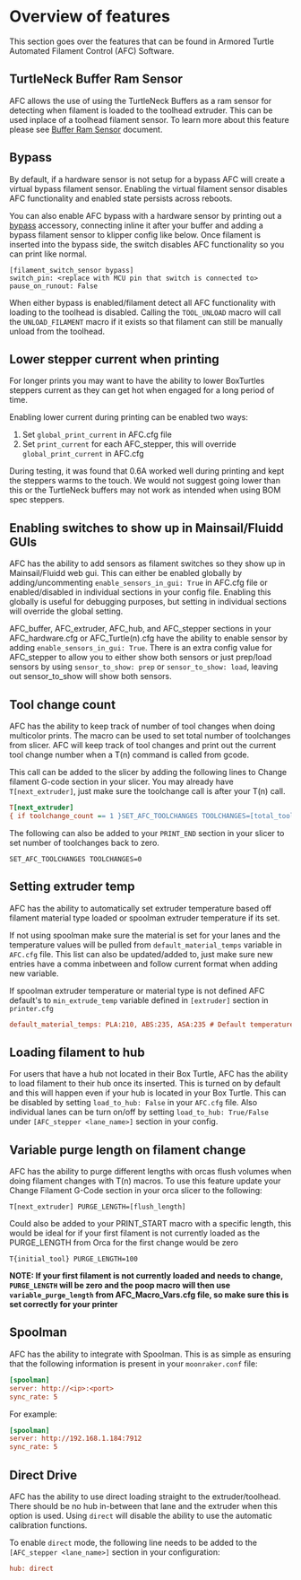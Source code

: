 # Overview of features

This section goes over the features that can be found in Armored Turtle Automated Filament Control (AFC) Software.

## TurtleNeck Buffer Ram Sensor

AFC allows the use of using the TurtleNeck Buffers as a ram sensor for detecting when filament is loaded to the toolhead
extruder. This can be used inplace of a toolhead filament sensor. To learn more about this feature please
see [Buffer Ram Sensor](installation/buffer-ram-sensor.md) document.

## Bypass

By default, if a hardware sensor is not setup for a bypass AFC will create a virtual bypass filament sensor. 
Enabling the virtual filament sensor disables AFC functionality and enabled state persists across reboots.

You can also enable AFC bypass with a hardware sensor by printing out a [bypass](https://github.com/ArmoredTurtle/AFC-Accessories/tree/main/AFC_Bypass) 
accessory, connecting inline it after your buffer and adding a bypass filament sensor to klipper config like below. 
Once filament is inserted into the bypass side, the switch disables AFC functionality so you can print like normal.

```
[filament_switch_sensor bypass]
switch_pin: <replace with MCU pin that switch is connected to>
pause_on_runout: False
```

When either bypass is enabled/filament detect all AFC functionality with loading to the toolhead is disabled. Calling
the `TOOL_UNLOAD` macro will call the `UNLOAD_FILAMENT` macro if it exists so that filament can still be manually unload
from the toolhead.

## Lower stepper current when printing

For longer prints you may want to have the ability to lower BoxTurtles steppers current as they can get hot when engaged
for a long period of time.

Enabling lower current during printing can be enabled two ways:

1. Set `global_print_current` in AFC.cfg file
2. Set `print_current` for each AFC_stepper, this will override `global_print_current` in AFC.cfg

During testing, it was found that 0.6A worked well during printing and kept the steppers warms to the touch. We 
would not suggest going lower than this or the TurtleNeck buffers may not work as intended when using BOM spec steppers.

## Enabling switches to show up in Mainsail/Fluidd GUIs

AFC has the ability to add sensors as filament switches so they show up in Mainsail/Fluidd web gui. This can either be
enabled globally by adding/uncommenting `enable_sensors_in_gui: True` in AFC.cfg file or enabled/disabled in individual
sections in your config file. Enabling this globally is useful for debugging purposes, but setting in individual
sections will override the global setting.

AFC_buffer, AFC_extruder, AFC_hub, and AFC_stepper sections in your AFC_hardware.cfg or AFC_Turtle(n).cfg have the
ability to enable sensor by adding `enable_sensors_in_gui: True`. There is an extra config value for AFC_stepper to
allow you to either show both sensors or just prep/load sensors by using `sensor_to_show: prep` or
`sensor_to_show: load`, leaving out sensor_to_show will show both sensors.

## Tool change count

AFC has the ability to keep track of number of tool changes when doing multicolor prints. The macro can be used to set
total number of toolchanges from slicer. AFC will keep track of tool changes and print out the current tool change 
number when a T(n) command is called from gcode.

This call can be added to the slicer by adding the following lines to Change filament G-code section in your slicer.
You may already have `T[next_extruder]`, just make sure the toolchange call is after your T(n) call.

```cfg
T[next_extruder]
{ if toolchange_count == 1 }SET_AFC_TOOLCHANGES TOOLCHANGES=[total_toolchanges]{endif }
```

The following can also be added to your `PRINT_END` section in your slicer to set number of toolchanges back to zero.

`SET_AFC_TOOLCHANGES TOOLCHANGES=0`

## Setting extruder temp

AFC has the ability to automatically set extruder temperature based off filament material type loaded or spoolman
extruder temperature if its set.

If not using spoolman make sure the material is set for your lanes and the temperature values will be pulled from
`default_material_temps` variable in `AFC.cfg` file. This list can also be updated/added to, just make sure new entries
have a comma inbetween and follow current format when adding new variable.

If spoolman extruder temperature or material type is not defined AFC default's to `min_extrude_temp` variable defined in
`[extruder]` section in `printer.cfg`

```cfg
default_material_temps: PLA:210, ABS:235, ASA:235 # Default temperature to set extruder when loading/unloading lanes.
```

## Loading filament to hub

For users that have a hub not located in their Box Turtle, AFC has the ability to load filament to their hub once its
inserted. This is turned on by default and this will happen even if your hub is located in your Box Turtle. This can be
disabled by setting `load_to_hub: False` in your `AFC.cfg` file. Also individual lanes can be turn on/off by setting
`load_to_hub: True/False` under `[AFC_stepper <lane_name>]` section in your config.

## Variable purge length on filament change

AFC has the ability to purge different lengths with orcas flush volumes when doing filament changes with T(n) macros. To
use this feature update your Change Filament G-Code section in your orca slicer to the following:

`T[next_extruder] PURGE_LENGTH=[flush_length]`

Could also be added to your PRINT_START macro with a specific length, this would be ideal for if your first filament is
not currently loaded as the PURGE_LENGTH from Orca for the first change would be zero

`T{initial_tool} PURGE_LENGTH=100`

**NOTE: If your first filament is not currently loaded and needs to change, `PURGE_LENGTH` will be zero and the poop
macro will then use `variable_purge_length` from AFC_Macro_Vars.cfg file, so make sure this is set correctly for
your printer**

## Spoolman

AFC has the ability to integrate with Spoolman. This is as simple as ensuring that the following information is 
present in your `moonraker.conf` file:

```ini
[spoolman]
server: http://<ip>:<port>
sync_rate: 5
```

For example:

```ini
[spoolman]
server: http://192.168.1.184:7912
sync_rate: 5
```

## Direct Drive

AFC has the ability to use direct loading straight to the extruder/toolhead. There should be no hub in-between that 
lane and the extruder when this option is used. Using `direct` will disable the ability to use the automatic 
calibration functions.

To enable `direct` mode, the following line needs to be added to the `[AFC_stepper <lane_name>]` section in your 
configuration:

``` cfg
hub: direct
```